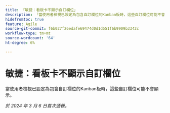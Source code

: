 ```yaml
---
title: 「敏捷：看板卡不顯示自訂欄位」
description: 「當使用者檢視已設定為包含自訂欄位的Kanban板時，這些自訂欄位可能不會顯示。」
hidefromtoc: true
feature: Agile
source-git-commit: f6b027f26edafe69474d0d1d551f6b9909b3342c
workflow-type: tm+mt
source-wordcount: '64'
ht-degree: 6%

---
```



# 敏捷：看板卡不顯示自訂欄位

當使用者檢視已設定為包含自訂欄位的Kanban板時，這些自訂欄位可能不會顯示。

_於 2024 年 3 月 6 日首次通報。_

